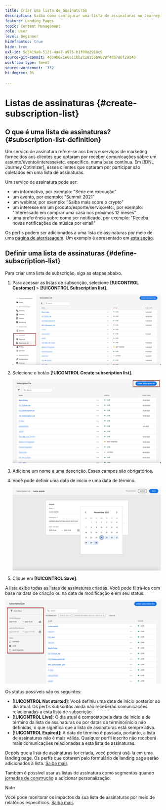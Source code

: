 ```yaml
---
title: Criar uma lista de assinaturas
description: Saiba como configurar uma lista de assinaturas no Journey Optimizer
feature: Landing Pages
topic: Content Management
role: User
level: Beginner
hidefromtoc: true
hide: true
exl-id: 5e5419a0-5121-4aa7-a975-b1f08e2918c9
source-git-commit: 4609b071e6011bb2c28156b9638f40b7d6f29249
workflow-type: tm+mt
source-wordcount: '352'
ht-degree: 3%

---
```


# Listas de assinaturas {#create-subscription-list}

## O que é uma lista de assinaturas? {#subscription-list-definition}

Um serviço de assinatura refere-se aos bens e serviços de marketing fornecidos aos clientes que optaram por receber comunicações sobre um assunto/evento/interesse/etc. específico. numa base contínua. Em [!DNL Journey Optimizer], esses clientes que optaram por participar são coletados em uma lista de assinaturas.

Um serviço de assinatura pode ser:

* um informativo, por exemplo: &quot;Série em execução&quot;
* um evento, por exemplo: &quot;Summit 2021&quot;
* um webinar, por exemplo: &quot;Saiba mais sobre o crypto&quot;
* um interesse em um produto/esporte/serviço/etc., por exemplo: &quot;Interessado em comprar uma casa nos próximos 12 meses&quot;
* uma preferência sobre como ser notificado, por exemplo: &quot;Receba novas notificações de música por email&quot;

Os perfis podem ser adicionados a uma lista de assinaturas por meio de uma [página de aterrissagem](create-lp.md). Um exemplo é apresentado em [esta seção](lp-use-cases.md#subscription-to-a-service).

## Definir uma lista de assinaturas {#define-subscription-list}

Para criar uma lista de subscrição, siga as etapas abaixo.

1. Para acessar as listas de subscrição, selecione **[!UICONTROL Customer]** > **[!UICONTROL Subscription list]**.

   ![](../assets/lp_subscription-lists.png)

1. Selecione o botão **[!UICONTROL Create subscription list]**.

   ![](../assets/lp_create-subscription-list.png)

1. Adicione um nome e uma descrição. Esses campos são obrigatórios.

1. Você pode definir uma data de início e uma data de término.

   ![](../assets/lp_subscription-list-dates.png)

1. Clique em **[!UICONTROL Save]**.

A lista exibe todas as listas de assinaturas criadas. Você pode filtrá-los com base na data de criação ou na data de modificação e em seu status.

![](../assets/lp_subscription-filters.png)

Os status possíveis são os seguintes:

* **[!UICONTROL Not started]**: Você definiu uma data de início posterior ao dia atual. Os perfis subscritos ainda não receberão comunicações relacionadas a esta lista de subscrição.
* **[!UICONTROL Live]**: O dia atual é composto pela data de início e de término da lista de assinaturas ou por datas de término/início não definidas, o que significa que a lista de assinaturas está sempre ativa.
* **[!UICONTROL Expired]**: A data de término é passada, portanto, a lista de assinaturas não é mais válida. Qualquer perfil inscrito não receberá mais comunicações relacionadas a esta lista de assinaturas.

Depois que a lista de assinaturas for criada, você poderá usá-la em uma landing page. Os perfis que optarem pelo formulário de landing page serão adicionados à lista. [Saiba mais](design-lp.md)

Também é possível usar as listas de assinatura como segmentos quando [jornadas de construção](../building-journeys/journey-gs.md#jo-build) e adicionar personalização.

>[!NOTE]
>
>Você pode monitorar os impactos da sua lista de assinaturas por meio de relatórios específicos. [Saiba mais](subscription-report.md)

<!--

**Questions**

* Can't see the newly created subscription list in UI because their name included spacing > bug - to follow up (should be fixed for Dec. release)

* Can you update the subscription list in a way other than through a LP? Not in UI but with APIs > to follow up with Fred

-->
